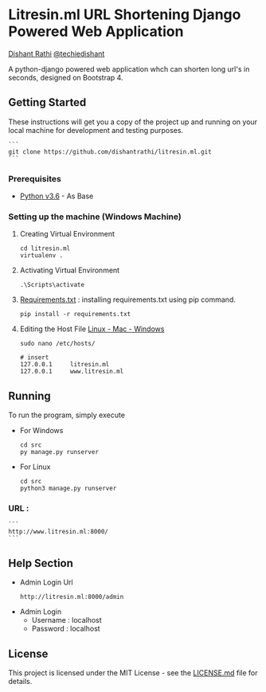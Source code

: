 # Litresin.ml URL Shortening Django Powered Web Application

[Dishant Rathi](https://www.dishantrathi.tk)  [@techiedishant](https://www.twitter.com/techiedishant)

A python-django powered web application whch can shorten long url's in seconds, designed on Bootstrap 4.


## Getting Started

These instructions will get you a copy of the project up and running on your local machine for development and testing purposes. 

    ```
    git clone https://github.com/dishantrathi/litresin.ml.git
    ```


### Prerequisites

* [Python v3.6](https://www.python.org/) - As Base


### Setting up the machine (Windows Machine)

1. Creating Virtual Environment
    ```
    cd litresin.ml
    virtualenv .
    ```

2. Activating Virtual Environment
    ```
    .\Scripts\activate
    ```

3. [Requirements.txt](Requirements.txt) : installing requirements.txt using pip command.
    ```
    pip install -r requirements.txt
    ```

4. Editing the Host File [Linux - Mac - Windows](https://support.rackspace.com/how-to/modify-your-hosts-file/)

    ```
    sudo nano /etc/hosts/

    # insert 
    127.0.0.1     litresin.ml
    127.0.0.1     www.litresin.ml
    ```


## Running

To run the program, simply execute

* For Windows
    ```
    cd src
    py manage.py runserver
    ```
* For Linux
    ```
    cd src
    python3 manage.py runserver
    ```

### URL : 
    ```
    http://www.litresin.ml:8000/
    ```


## Help Section

* Admin Login Url
    ```
    http://litresin.ml:8000/admin
    ```
* Admin Login
    -   Username : localhost
    -   Password : localhost


## License

This project is licensed under the MIT License - see the [LICENSE.md](LICENSE.md) file for details.